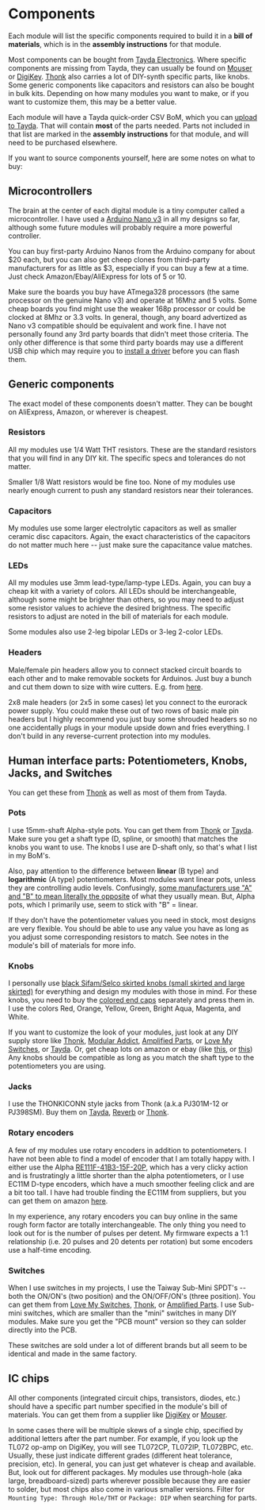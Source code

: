 # Components

Each module will list the specific components required to build it in a **bill of materials**, which is in the **assembly instructions** for that module.

Most components can be bought from [Tayda Electronics](https://www.taydaelectronics.com/). Where specific components are missing from Tayda, they can usually be found on [Mouser](https://www.mouser.com/) or [DigiKey](https://www.digikey.com/). [Thonk](https://www.thonk.co.uk/) also carries a lot of DIY-synth specific parts, like knobs. Some generic components like capacitors and resistors can also be bought in bulk kits. Depending on how many modules you want to make, or if you want to customize them, this may be a better value.

Each module will have a Tayda quick-order CSV BoM, which you can [upload to Tayda](https://www.taydaelectronics.com/quick-order/). That will contain **most** of the parts needed. Parts not included in that list are marked in the **assembly instructions** for that module, and will need to be purchased elsewhere.

If you want to source components yourself, here are some notes on what to buy:

## Microcontrollers

The brain at the center of each digital module is a tiny computer called a microcontroller. I have used a [Arduino Nano v3](https://store.arduino.cc/usa/arduino-nano) in all my designs so far, although some future modules will probably require a more powerful controller.

You can buy first-party Arduino Nanos from the Arduino company for about $20 each, but you can also get cheep clones from third-party manufacturers for as little as $3, especially if you can buy a few at a time. Just check Amazon/Ebay/AliExpress for lots of 5 or 10.

Make sure the boards you buy have ATmega328 processors (the same processor on the genuine Nano v3) and operate at 16Mhz and 5 volts. Some cheap boards you find might use the weaker 168p processor or could be clocked at 8Mhz or 3.3 volts. In general, though, any board advertized as Nano v3 compatible should be equivalent and work fine. I have not personally found any 3rd party boards that didn't meet those criteria. The only other difference is that some third party boards may use a different USB chip which may require you to [install a driver](https://learn.sparkfun.com/tutorials/how-to-install-ch340-drivers/all) before you can flash them.

## Generic components

The exact model of these components doesn't matter. They can be bought on AliExpress, Amazon, or wherever is cheapest.

### Resistors

All my modules use 1/4 Watt THT resistors. These are the standard resistors that you will find in any DIY kit. The specific specs and tolerances do not matter.

Smaller 1/8 Watt resistors would be fine too. None of my modules use nearly enough current to push any standard resistors near their tolerances.

### Capacitors

My modules use some larger electrolytic capacitors as well as smaller ceramic disc capacitors. Again, the exact characteristics of the capacitors do not matter much here -- just make sure the capacitance value matches.

### LEDs

All my modules use 3mm lead-type/lamp-type LEDs. Again, you can buy a cheap kit with a variety of colors. All LEDs should be interchangeable, although some might be brighter than others, so you may need to adjust some resistor values to achieve the desired brightness. The specific resistors to adjust are noted in the bill of materials for each module.

Some modules also use 2-leg bipolar LEDs or 3-leg 2-color LEDs.

### Headers

Male/female pin headers allow you to connect stacked circuit boards to each other and to make removable sockets for Arduinos. Just buy a bunch and cut them down to size with wire cutters. E.g. from [here](https://www.amazon.com/gp/product/B01MQ48T2V).

2x8 male headers (or 2x5 in some cases) let you connect to the eurorack power supply. You could make these out of two rows of basic male pin headers but I highly recommend you just buy some shrouded headers so no one accidentally plugs in your module upside down and fries everything. I don't build in any reverse-current protection into my modules.

## Human interface parts: Potentiometers, Knobs, Jacks, and Switches

You can get these from [Thonk](https://www.thonk.co.uk/product-category/parts/) as well as most of them from Tayda.

### Pots

I use 15mm-shaft Alpha-style pots. You can get them from [Thonk](https://www.thonk.co.uk/shop/alpha-9mm-pots-dshaft/) or [Tayda](https://www.taydaelectronics.com/50k-ohm-linear-taper-potentiometer-d-shaft-pcb-9mm.html). Make sure you get a shaft type (D, spline, or smooth) that matches the knobs you want to use. The knobs I use are D-shaft only, so that's what I list in my BoM's.

Also, pay attention to the difference between **linear** (B type) and **logarithmic** (A type) potentiometers. Most modules want linear pots, unless they are controlling audio levels. Confusingly, [some manufacturers use "A" and "B" to mean literally the opposite](https://en.wikipedia.org/wiki/Potentiometer#Resistance%E2%80%93position_relationship:_%22taper%22) of what they usually mean. But, Alpha pots, which I primarily use, seem to stick with "B" = linear.

If they don't have the potentiometer values you need in stock, most designs are very flexible. You should be able to use any value you have as long as you adjust some corresponding resistors to match. See notes in the module's bill of materials for more info.

### Knobs

I personally use [black Sifam/Selco skirted knobs (small skirted and large skirted)](https://www.thonk.co.uk/shop/intellijel-black-knobs/) for everything and design my modules with those in mind. For these knobs, you need to buy the [colored end caps](https://www.thonk.co.uk/shop/sifam-caps/) separately and press them in. I use the colors Red, Orange, Yellow, Green, Bright Aqua, Magenta, and White.

If you want to customize the look of your modules, just look at any DIY supply store like [Thonk](https://www.thonk.co.uk/product-category/parts/knobs/), [Modular Addict](https://modularaddict.com/parts/synth-diy-parts/knob), [Amplified Parts](https://www.amplifiedparts.com/products/knobs), or [Love My Switches](https://lovemyswitches.com/knobs/), or [Tayda](https://www.taydaelectronics.com/potentiometer-variable-resistors/knobs.html). Or, get cheap lots on amazon or ebay (like [this](https://www.amazon.com/gp/product/B073BCR8T6), or [this](https://www.amazon.com/gp/product/B073BCR8T6)) Any knobs should be compatible as long as you match the shaft type to the potentiometers you are using.

### Jacks

I use the THONKICONN style jacks from Thonk (a.k.a PJ301M-12 or PJ398SM). Buy them on [Tayda](https://www.taydaelectronics.com/pj-3001f-3-5-mm-mono-phone-jack.html), [Reverb](https://reverb.com/item/16036916-thonk-50-pack-3-5mm-jack-sockets-thonkiconn-with-knurled-nuts) or [Thonk](https://www.thonk.co.uk/shop/thonkiconn/).

### Rotary encoders

A few of my modules use rotary encoders in addition to potentiometers. I have not been able to find a model of encoder that I am totally happy with. I either use the Alpha [RE111F-41B3-15F-20P](https://www.taydaelectronics.com/rotary-encoder-11mm-20-detents-d-shaft-with-switch-vertical.html), which has a very clicky action and is frustratingly a little shorter than the alpha potentiometers, or I use EC11M D-type encoders, which have a much smoother feeling click and are a bit too tall.
I have had trouble finding the EC11M from suppliers, but you can get them on amazon [here](https://www.amazon.com/DIYhz-Rotary-Encoder-Digital-Potentiometer/dp/B07D3DF8TK/).

In my experience, any rotary encoders you can buy online in the same rough form factor are totally interchangeable. The only thing you need to look out for is the number of pulses per detent. My firmware expects a 1:1 relationship (i.e. 20 pulses and 20 detents per rotation) but some encoders use a half-time encoding.

### Switches

When I use switches in my projects, I use the Taiway Sub-Mini SPDT's -- both the ON/ON's (two position) and the ON/OFF/ON's (three position). You can get them from [Love My Switches](https://lovemyswitches.com/taiway-sub-mini-spdt-on-on-switch-pcb-mount-long-shaft/), [Thonk](https://www.thonk.co.uk/shop/sub-mini-toggle-switches/), or [Amplified Parts](https://www.amplifiedparts.com/products/switch-carling-submini-toggle-spdt-2-position-pc-pins). I use Sub-mini switches, which are smaller than the "mini" switches in many DIY modules. Make sure you get the "PCB mount" version so they can solder directly into the PCB.

These switches are sold under a lot of different brands but all seem to be identical and made in the same factory.

## IC chips

All other components (integrated circuit chips, transistors, diodes, etc.) should have a specific part number specified in the module's bill of materials. You can get them from a supplier like [DigiKey](https://digikey.com/) or [Mouser](https://mouser.com).

In some cases there will be multiple skews of a single chip, specified by additional letters after the part number. For example, if you look up the TL072 op-amp on DigiKey, you will see TL072CP, TL072IP, TL072BPC, etc. Usually, these just indicate different grades (different heat tolerance, precision, etc). In general, you can just get whatever is cheap and available. But, look out for different packages. My modules use through-hole (aka large, breadboard-sized) parts wherever possible because they are easier to solder, but most chips also come in various smaller versions. Filter for `Mounting Type: Through Hole/THT` or `Package: DIP` when searching for parts.
